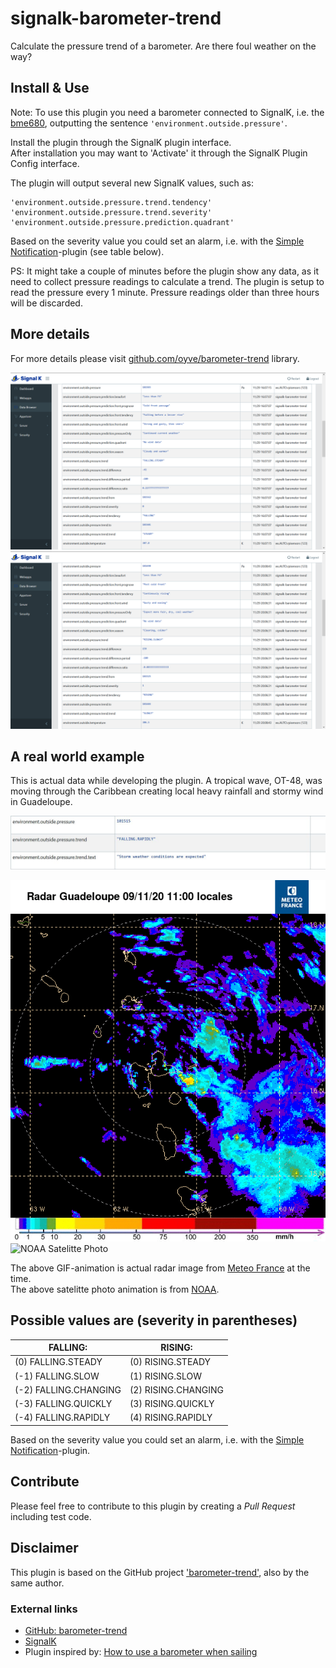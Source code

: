 # signalk-barometer-trend
Calculate the pressure trend of a barometer. Are there foul weather on the way?

## Install & Use
Note: To use this plugin you need a barometer connected to SignalK, i.e. the [bme680](https://www.google.com/search?client=firefox-b-d&q=bme680), outputting the sentence `'environment.outside.pressure'`.

Install the plugin through the SignalK plugin interface.\
After installation you may want to 'Activate' it through the SignalK Plugin Config interface.

The plugin will output several new SignalK values, such as:
```
'environment.outside.pressure.trend.tendency'
'environment.outside.pressure.trend.severity'
'environment.outside.pressure.prediction.quadrant'
```

Based on the severity value you could set an alarm, i.e. with the [Simple Notification](https://github.com/sbender9/signalk-simple-notifications)-plugin (see table below).

PS: It might take a couple of minutes before the plugin show any data, as it need to collect pressure readings to calculate a trend. The plugin is setup to read the pressure every 1 minute. Pressure readings older than three hours will be discarded.

## More details

For more details please visit [github.com/oyve/barometer-trend](github.com/oyve/barometer-trend) library.

![SignalK Data Browser](/images/signalk_barometer_trend.png)
![SignalK Data Browser](/images/signalk_barometer_trend2.png)

## A real world example
This is actual data while developing the plugin. A tropical wave, OT-48, was moving through the Caribbean creating local heavy rainfall and stormy wind in Guadeloupe.

![SigK Pressure Trend](/images/sigk_pressuretrend.jpg)

![Meteo France - Guadeloupe Radar](/images/anim_radar_guad_mf_com.gif)
<img src="/images/noaa_carib_anim.gif" width="600" alt="NOAA Satelitte Photo">

The above GIF-animation is actual radar image from [Meteo France](http://www.meteo.fr/temps/domtom/antilles/pack-public/animation/anim_radar_mart_mf_com.html) at the time.\
The above satelitte photo animation is from [NOAA](https://www.nhc.noaa.gov/satellite.php).

## Possible values are (severity in parentheses)

FALLING: | RISING:
------------ | -------------
(0) FALLING.STEADY | (0) RISING.STEADY
(-1) FALLING.SLOW | (1) RISING.SLOW
(-2) FALLING.CHANGING | (2) RISING.CHANGING
(-3) FALLING.QUICKLY | (3) RISING.QUICKLY
(-4) FALLING.RAPIDLY | (4) RISING.RAPIDLY

Based on the severity value you could set an alarm, i.e. with the [Simple Notification](https://github.com/sbender9/signalk-simple-notifications)-plugin.

## Contribute
Please feel free to contribute to this plugin by creating a *Pull Request* including test code.

## Disclaimer
This plugin is based on the GitHub project ['barometer-trend'](https://github.com/oyve/barometer-trend), also by the same author.

### External links
* [GitHub: barometer-trend](https://github.com/oyve/barometer-trend)
* [SignalK](http://signalk.org/)
* Plugin inspired by: [How to use a barometer when sailing](https://www.jollyparrot.co.uk/blog/how-to-use-barometer-when-sailing)
